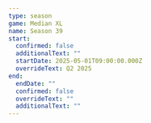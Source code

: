 ```yaml
---
type: season
game: Median XL
name: Season 39
start:
  confirmed: false
  additionalText: ""
  startDate: 2025-05-01T09:00:00.000Z
  overrideText: Q2 2025
end:
  endDate: ""
  confirmed: false
  overrideText: ""
  additionalText: ""
---
```

